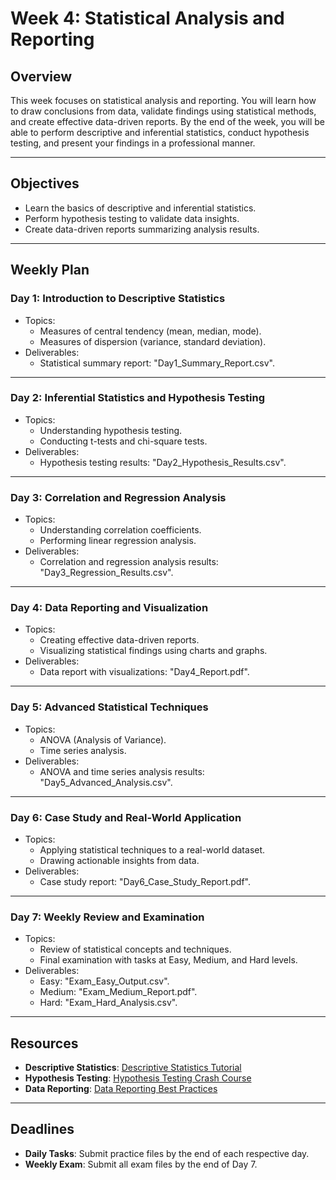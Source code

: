 # Week 4: Statistical Analysis and Reporting

## Overview
This week focuses on statistical analysis and reporting. You will learn how to draw conclusions from data, validate findings using statistical methods, and create effective data-driven reports. By the end of the week, you will be able to perform descriptive and inferential statistics, conduct hypothesis testing, and present your findings in a professional manner.

---

## Objectives
- Learn the basics of descriptive and inferential statistics.
- Perform hypothesis testing to validate data insights.
- Create data-driven reports summarizing analysis results.

---

## Weekly Plan
### Day 1: Introduction to Descriptive Statistics
- Topics:
  - Measures of central tendency (mean, median, mode).
  - Measures of dispersion (variance, standard deviation).
- Deliverables:
  - Statistical summary report: "Day1_Summary_Report.csv".

---

### Day 2: Inferential Statistics and Hypothesis Testing
- Topics:
  - Understanding hypothesis testing.
  - Conducting t-tests and chi-square tests.
- Deliverables:
  - Hypothesis testing results: "Day2_Hypothesis_Results.csv".

---

### Day 3: Correlation and Regression Analysis
- Topics:
  - Understanding correlation coefficients.
  - Performing linear regression analysis.
- Deliverables:
  - Correlation and regression analysis results: "Day3_Regression_Results.csv".

---

### Day 4: Data Reporting and Visualization
- Topics:
  - Creating effective data-driven reports.
  - Visualizing statistical findings using charts and graphs.
- Deliverables:
  - Data report with visualizations: "Day4_Report.pdf".

---

### Day 5: Advanced Statistical Techniques
- Topics:
  - ANOVA (Analysis of Variance).
  - Time series analysis.
- Deliverables:
  - ANOVA and time series analysis results: "Day5_Advanced_Analysis.csv".

---

### Day 6: Case Study and Real-World Application
- Topics:
  - Applying statistical techniques to a real-world dataset.
  - Drawing actionable insights from data.
- Deliverables:
  - Case study report: "Day6_Case_Study_Report.pdf".

---

### Day 7: Weekly Review and Examination
- Topics:
  - Review of statistical concepts and techniques.
  - Final examination with tasks at Easy, Medium, and Hard levels.
- Deliverables:
  - Easy: "Exam_Easy_Output.csv".
  - Medium: "Exam_Medium_Report.pdf".
  - Hard: "Exam_Hard_Analysis.csv".

---

## Resources
- **Descriptive Statistics**: [Descriptive Statistics Tutorial](https://www.youtube.com/results?search_query=descriptive+statistics)
- **Hypothesis Testing**: [Hypothesis Testing Crash Course](https://www.youtube.com/results?search_query=hypothesis+testing)
- **Data Reporting**: [Data Reporting Best Practices](https://www.youtube.com/results?search_query=data+reporting)

---

## Deadlines
- **Daily Tasks**: Submit practice files by the end of each respective day.
- **Weekly Exam**: Submit all exam files by the end of Day 7.